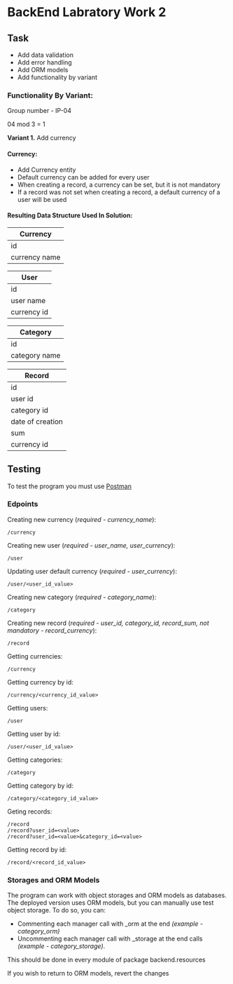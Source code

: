 # BackEnd Labratory Work 2

## Task

- Add data validation
- Add error handling
- Add ORM models
- Add functionality by variant

### Functionality By Variant:

Group number - IP-04

04 mod 3 = 1

**Variant 1.** Add currency

#### Currency:

- Add Currency entity
- Default currency can be added for every user
- When creating a record, a currency can be set, but it is not mandatory
- If a record was not set when creating a record, a default currency of a user will be used

#### Resulting Data Structure Used In Solution:

| Currency      |
| ------------- |
| id            |
| currency name |

| User        |
| ----------- |
| id          |
| user name   |
| currency id |

| Category      |
| ------------- |
| id            |
| category name |

| Record           |
| ---------------- |
| id               |
| user id          |
| category id      |
| date of creation |
| sum              |
| currency id      |

## Testing

To test the program you must use [Postman](https://www.postman.com/)

### Edpoints

Creating new currency (*required - currency_name*):

    /currency

Creating new user (*required - user_name, user_currency*):

    /user

Updating user default currency (*required - user_currency*):

    /user/<user_id_value>

Creating new category (*required - category_name*):

    /category

Creating new record (*required - user_id, category_id, record_sum, not mandatory - record_currency*):

    /record

Getting currencies:

    /currency

Getting currency by id:

    /currency/<currency_id_value>

Getting users:

    /user

Getting user by id:

    /user/<user_id_value>

Getting categories:

    /category

Getting category by id:

    /category/<category_id_value>

Geting records:

    /record
    /record?user_id=<value>
    /record?user_id=<value>&category_id=<value>

Getting record by id:

    /record/<record_id_value>

### Storages and ORM Models

The program can work with object storages and ORM models as databases. The deployed version uses ORM models, but you can manually use test object storage. To do so, you can:

- Commenting each manager call with _orm at the end *(example - category_orm)*
- Uncommenting each manager call with _storage at the end calls *(example - category_storage)*. 

This should be done in every module of package backend.resources

If you wish to return to ORM models, revert the changes
